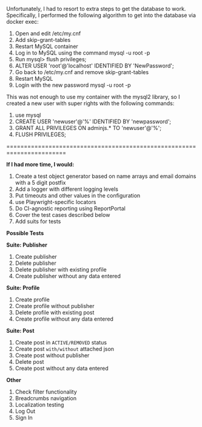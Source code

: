Unfortunately, I had to resort to extra steps to get the database to work. Specifically, I performed the following algorithm to get into the database via docker exec:
1. Open and edit /etc/my.cnf
2. Add skip-grant-tables
3. Restart MySQL container
4. Log in to MySQL using the command mysql -u root -p
5. Run mysql> flush privileges;
6. ALTER USER 'root'@'localhost' IDENTIFIED BY 'NewPassword';
7. Go back to /etc/my.cnf and remove skip-grant-tables
8. Restart MySQL
9. Login with the new password mysql -u root -p

This was not enough to use my container with the mysql2 library, so I created a new user with super rights with the following commands:
1. use mysql
2. CREATE USER 'newuser'@'%' IDENTIFIED BY 'newpassword';
3. GRANT ALL PRIVILEGES ON adminjs.* TO 'newuser'@'%';
4. FLUSH PRIVILEGES;

=======================================================================

**If I had more time, I would:**
1. Create a test object generator based on name arrays and email domains with a 5 digit postfix
2. Add a logger with different logging levels
3. Put timeouts and other values in the configuration
4. use Playwright-specific locators
5. Do CI-agnostic reporting using ReportPortal
6. Cover the test cases described below
7. Add suits for tests 


**Possible Tests**

**Suite: Publisher**
1) Create publisher
2) Delete publisher
3) Delete publisher with existing profile
4) Create publisher without any data entered

**Suite: Profile**
1) Create profile
2) Create profile without publisher
3) Delete profile with existing post
4) Create profile without any data entered

**Suite: Post**
1) Create post in `ACTIVE/REMOVED` status
2) Create post `with/without` attached json
3) Create post without publisher
4) Delete post
5) Create post without any data entered

**Other**
1) Check filter functionality
2) Breadcrumbs navigation
3) Localization testing
4) Log Out
5) Sign In

